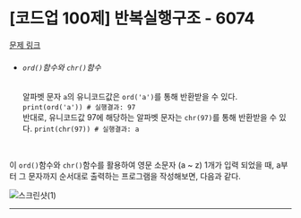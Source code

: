 # [코드업 100제] 반복실행구조 - 6074
[문제 링크](https://codeup.kr/problem.php?id=6074)

- ###### `ord()`함수와 `chr()`함수
  알파벳 문자 `a`의 유니코드값은 `ord('a')`를 통해 반환받을 수 있다. `print(ord('a')) # 실행결과: 97`<br>
  반대로, 유니코드값 97에 해당하는 알파벳 문자는 `chr(97)`를 통해 반환받을 수 있다. `print(chr(97)) # 실행결과: a`<br>
<br>

이 `ord()`함수와 `chr()`함수를 활용하여 영문 소문자 (a ~ z) 1개가 입력 되었을 때, a부터 그 문자까지 순서대로 출력하는 프로그램을 작성해보면, 다음과 같다.<br>

![스크린샷(1)](https://github.com/Yoonsik-2002/coding-test/assets/83572199/c83ed8c5-9a30-40c8-b2db-abb6ad52aee6)<br>

---

<br><br>


